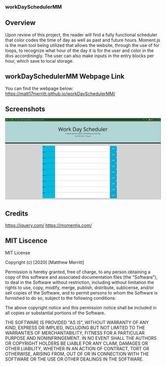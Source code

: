### workDaySchedulerMM

## Overview

Upon review of this project, the reader will find a fully functional scheduler that color codes the time of day as well as past and future hours. Moment.js is the main tool being utilized that allows the website, through the use of for loops, to recognize what hour of the day it is for the user and color in the divs accordiningly. The user can also make inputs in the entry blocks per hour, which save to local storage.

## workDaySchedulerMM Webpage Link

You can find the webpage below:  
https://matt17merritt.github.io/workDaySchedulerMM/

## Screenshots 

![workDaySchedulerMM](assets/images/workDayScheduler.PNG)

## Credits

https://jquery.com/
https://momentjs.com/

## MIT Liscence

MIT License

Copyright (c) [2020] [Matthew Merritt]

Permission is hereby granted, free of charge, to any person obtaining a copy
of this software and associated documentation files (the "Software"), to deal
in the Software without restriction, including without limitation the rights
to use, copy, modify, merge, publish, distribute, sublicense, and/or sell
copies of the Software, and to permit persons to whom the Software is
furnished to do so, subject to the following conditions:

The above copyright notice and this permission notice shall be included in all
copies or substantial portions of the Software.

THE SOFTWARE IS PROVIDED "AS IS", WITHOUT WARRANTY OF ANY KIND, EXPRESS OR
IMPLIED, INCLUDING BUT NOT LIMITED TO THE WARRANTIES OF MERCHANTABILITY,
FITNESS FOR A PARTICULAR PURPOSE AND NONINFRINGEMENT. IN NO EVENT SHALL THE
AUTHORS OR COPYRIGHT HOLDERS BE LIABLE FOR ANY CLAIM, DAMAGES OR OTHER
LIABILITY, WHETHER IN AN ACTION OF CONTRACT, TORT OR OTHERWISE, ARISING FROM,
OUT OF OR IN CONNECTION WITH THE SOFTWARE OR THE USE OR OTHER DEALINGS IN THE
SOFTWARE.

